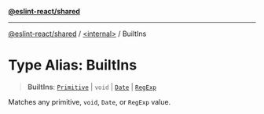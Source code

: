 [**@eslint-react/shared**](../../README.md)

***

[@eslint-react/shared](../../README.md) / [\<internal\>](../README.md) / BuiltIns

# Type Alias: BuiltIns

> **BuiltIns**: [`Primitive`](Primitive.md) \| `void` \| [`Date`](https://developer.mozilla.org/docs/Web/JavaScript/Reference/Global_Objects/Date) \| [`RegExp`](https://developer.mozilla.org/docs/Web/JavaScript/Reference/Global_Objects/RegExp)

Matches any primitive, `void`, `Date`, or `RegExp` value.
